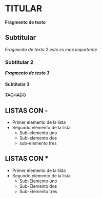 ﻿# TITULAR
**Fragmento de texto**

## Subtitular
*Fragmento de texto 2 esto es mas importante*

### Subtitular 2
***Fragmento de texto 3***

#### Subtitular 3
~~TACHADO~~

## LISTAS CON -
- Primer elemento de la lista
- Segundo elemento de la lista
    - Sub-elemento uno
    - Sub-elemento dos
    - sub-elemento tres

## LISTAS CON *
* Primer elemento de la lista
* Segundo elemento de la lista
    * Sub-Elemento uno
    * Sub-Elemento dos
    * Sub-Elemento tres